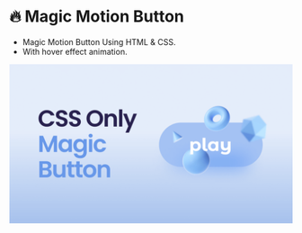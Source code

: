 # 🔥 Magic Motion Button

- Magic Motion Button Using HTML & CSS.
- With hover effect animation.


![preview img](/preview.png)

